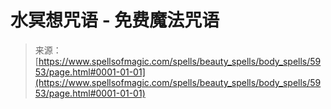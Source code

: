 <!--yml

category: 未分类

date: 2024-06-12 18:40:20

-->

# 水冥想咒语 - 免费魔法咒语

> 来源：[https://www.spellsofmagic.com/spells/beauty_spells/body_spells/5953/page.html#0001-01-01](https://www.spellsofmagic.com/spells/beauty_spells/body_spells/5953/page.html#0001-01-01)
